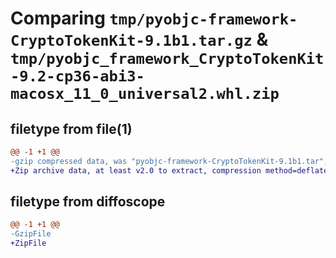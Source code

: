 # Comparing `tmp/pyobjc-framework-CryptoTokenKit-9.1b1.tar.gz` & `tmp/pyobjc_framework_CryptoTokenKit-9.2-cp36-abi3-macosx_11_0_universal2.whl.zip`

## filetype from file(1)

```diff
@@ -1 +1 @@
-gzip compressed data, was "pyobjc-framework-CryptoTokenKit-9.1b1.tar", last modified: Sun Mar 26 11:22:46 2023, max compression
+Zip archive data, at least v2.0 to extract, compression method=deflate
```

## filetype from diffoscope

```diff
@@ -1 +1 @@
-GzipFile
+ZipFile
```

